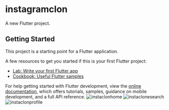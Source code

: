 # instagramclon

A new Flutter project.

## Getting Started

This project is a starting point for a Flutter application.

A few resources to get you started if this is your first Flutter project:

- [Lab: Write your first Flutter app](https://docs.flutter.dev/get-started/codelab)
- [Cookbook: Useful Flutter samples](https://docs.flutter.dev/cookbook)

For help getting started with Flutter development, view the
[online documentation](https://docs.flutter.dev/), which offers tutorials,
samples, guidance on mobile development, and a full API reference.
![instaclonhome](https://user-images.githubusercontent.com/115354274/203798344-a586118f-82d1-4b3e-bc53-31117e7f5c0c.png)
![instaclonesearch](https://user-images.githubusercontent.com/115354274/203798359-e5938bce-bedf-423f-bbbd-ffa80292e58b.png)
![instaclonprofile](https://user-images.githubusercontent.com/115354274/203798364-3f91d2a2-eaf2-47f7-a342-c395d2db6d75.png)
